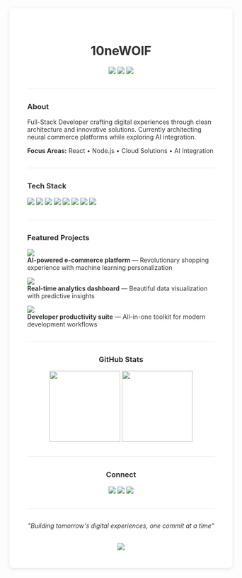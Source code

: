 <div align="center">

<div style="background-color: #FFFFFF; padding: 40px; border-radius: 8px; box-shadow: 0 2px 10px rgba(0,0,0,0.1); max-width: 800px; margin: 20px auto; color: #333333;">

<div align="center">

# **10neWOlF**

<img src="https://img.shields.io/badge/Status-Online-28A745?style=flat&labelColor=F8F9FA&color=28A745" />
<img src="https://img.shields.io/badge/Role-Full--Stack%20Developer-007BFF?style=flat&labelColor=F8F9FA&color=007BFF" />
<img src="https://img.shields.io/badge/Mode-Building-DC3545?style=flat&labelColor=F8F9FA&color=DC3545" />

</div>

<hr style="border: none; height: 1px; background-color: #E9ECEF; margin: 30px 0;" />

<div align="left">

### **About**

Full-Stack Developer crafting digital experiences through clean architecture and innovative solutions. Currently architecting neural commerce platforms while exploring AI integration.

**Focus Areas:** React • Node.js • Cloud Solutions • AI Integration

</div>

<hr style="border: none; height: 1px; background-color: #E9ECEF; margin: 30px 0;" />

<div align="left">

### **Tech Stack**

<img src="https://img.shields.io/badge/JavaScript-F7DF1E?style=flat&logo=javascript&logoColor=black&labelColor=FFFFFF" />
<img src="https://img.shields.io/badge/Python-3776AB?style=flat&logo=python&logoColor=white&labelColor=FFFFFF" />
<img src="https://img.shields.io/badge/React-61DAFB?style=flat&logo=react&logoColor=black&labelColor=FFFFFF" />
<img src="https://img.shields.io/badge/Node.js-339933?style=flat&logo=node.js&logoColor=white&labelColor=FFFFFF" />
<img src="https://img.shields.io/badge/Docker-2496ED?style=flat&logo=docker&logoColor=white&labelColor=FFFFFF" />
<img src="https://img.shields.io/badge/AWS-232F3E?style=flat&logo=amazon-aws&logoColor=white&labelColor=FFFFFF" />
<img src="https://img.shields.io/badge/TypeScript-3178C6?style=flat&logo=typescript&logoColor=white&labelColor=FFFFFF" />
<img src="https://img.shields.io/badge/Kubernetes-326CE5?style=flat&logo=kubernetes&logoColor=white&labelColor=FFFFFF" />

</div>

<hr style="border: none; height: 1px; background-color: #E9ECEF; margin: 30px 0;" />

<div align="left">

### **Featured Projects**

<a href="https://github.com/10neWOlF"><img src="https://img.shields.io/badge/Neural_Commerce-Live_Production-28A745?style=flat&logo=shopify&logoColor=white&labelColor=FFFFFF" /></a>  
**AI-powered e-commerce platform** — Revolutionary shopping experience with machine learning personalization

<a href="https://github.com/10neWOlF"><img src="https://img.shields.io/badge/Data_Nexus-Active_Development-FFC107?style=flat&logo=chartdotjs&logoColor=black&labelColor=FFFFFF" /></a>  
**Real-time analytics dashboard** — Beautiful data visualization with predictive insights

<a href="https://github.com/10neWOlF"><img src="https://img.shields.io/badge/DevForge-Beta_Testing-6F42C1?style=flat&logo=tools&logoColor=white&labelColor=FFFFFF" /></a>  
**Developer productivity suite** — All-in-one toolkit for modern development workflows

</div>

<hr style="border: none; height: 1px; background-color: #E9ECEF; margin: 30px 0;" />

<div align="center">

### **GitHub Stats**

<img src="https://github-readme-stats.vercel.app/api?username=10neWOlF&show_icons=true&theme=default&hide_border=true&bg_color=FFFFFF&title_color=212529&text_color=495057&icon_color=007BFF" height="160" />

<img src="https://github-readme-streak-stats.herokuapp.com/?user=10neWOlF&theme=default&hide_border=true" height="160" />

</div>

<hr style="border: none; height: 1px; background-color: #E9ECEF; margin: 30px 0;" />

<div align="center">

### **Connect**

<a href="https://linkedin.com/in/10newolf"><img src="https://img.shields.io/badge/LinkedIn-0A66C2?style=flat&logo=linkedin&logoColor=white&labelColor=FFFFFF" /></a>
<a href="mailto:contact@10newolf.dev"><img src="https://img.shields.io/badge/Email-EA4335?style=flat&logo=gmail&logoColor=white&labelColor=FFFFFF" /></a>
<a href="https://10newolf.dev"><img src="https://img.shields.io/badge/Portfolio-212529?style=flat&logo=firefox&logoColor=white&labelColor=FFFFFF" /></a>

</div>

<hr style="border: none; height: 1px; background-color: #E9ECEF; margin: 30px 0;" />

<div align="center">

*"Building tomorrow's digital experiences, one commit at a time"*

<br>

<img src="https://komarev.com/ghpvc/?username=10neWOlF&color=007BFF&style=flat&label=Profile%20Views" />

</div>

</div>

</div>

